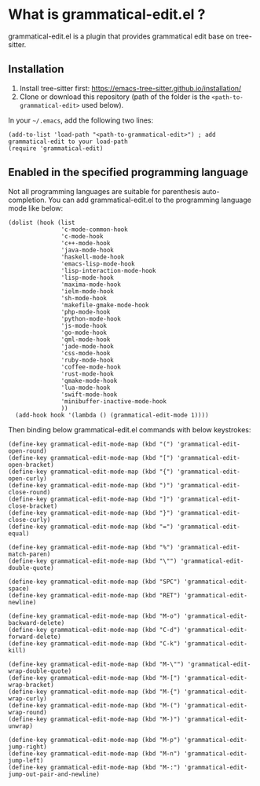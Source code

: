 # What is grammatical-edit.el ?
grammatical-edit.el is a plugin that provides grammatical edit base on tree-sitter.

## Installation
1. Install tree-sitter first: https://emacs-tree-sitter.github.io/installation/
2. Clone or download this repository (path of the folder is the `<path-to-grammatical-edit>` used below).

In your `~/.emacs`, add the following two lines:
```Elisp
(add-to-list 'load-path "<path-to-grammatical-edit>") ; add grammatical-edit to your load-path
(require 'grammatical-edit)
```

## Enabled in the specified programming language
Not all programming languages ​​are suitable for parenthesis auto-completion.
You can add grammatical-edit.el to the programming language mode like below:

```Elisp
(dolist (hook (list
               'c-mode-common-hook
               'c-mode-hook
               'c++-mode-hook
               'java-mode-hook
               'haskell-mode-hook
               'emacs-lisp-mode-hook
               'lisp-interaction-mode-hook
               'lisp-mode-hook
               'maxima-mode-hook
               'ielm-mode-hook
               'sh-mode-hook
               'makefile-gmake-mode-hook
               'php-mode-hook
               'python-mode-hook
               'js-mode-hook
               'go-mode-hook
               'qml-mode-hook
               'jade-mode-hook
               'css-mode-hook
               'ruby-mode-hook
               'coffee-mode-hook
               'rust-mode-hook
               'qmake-mode-hook
               'lua-mode-hook
               'swift-mode-hook
               'minibuffer-inactive-mode-hook
               ))
  (add-hook hook '(lambda () (grammatical-edit-mode 1))))
```

Then binding below grammatical-edit.el commands with below keystrokes:

```Elisp
(define-key grammatical-edit-mode-map (kbd "(") 'grammatical-edit-open-round)
(define-key grammatical-edit-mode-map (kbd "[") 'grammatical-edit-open-bracket)
(define-key grammatical-edit-mode-map (kbd "{") 'grammatical-edit-open-curly)
(define-key grammatical-edit-mode-map (kbd ")") 'grammatical-edit-close-round)
(define-key grammatical-edit-mode-map (kbd "]") 'grammatical-edit-close-bracket)
(define-key grammatical-edit-mode-map (kbd "}") 'grammatical-edit-close-curly)
(define-key grammatical-edit-mode-map (kbd "=") 'grammatical-edit-equal)

(define-key grammatical-edit-mode-map (kbd "%") 'grammatical-edit-match-paren)
(define-key grammatical-edit-mode-map (kbd "\"") 'grammatical-edit-double-quote)

(define-key grammatical-edit-mode-map (kbd "SPC") 'grammatical-edit-space)
(define-key grammatical-edit-mode-map (kbd "RET") 'grammatical-edit-newline)

(define-key grammatical-edit-mode-map (kbd "M-o") 'grammatical-edit-backward-delete)
(define-key grammatical-edit-mode-map (kbd "C-d") 'grammatical-edit-forward-delete)
(define-key grammatical-edit-mode-map (kbd "C-k") 'grammatical-edit-kill)

(define-key grammatical-edit-mode-map (kbd "M-\"") 'grammatical-edit-wrap-double-quote)
(define-key grammatical-edit-mode-map (kbd "M-[") 'grammatical-edit-wrap-bracket)
(define-key grammatical-edit-mode-map (kbd "M-{") 'grammatical-edit-wrap-curly)
(define-key grammatical-edit-mode-map (kbd "M-(") 'grammatical-edit-wrap-round)
(define-key grammatical-edit-mode-map (kbd "M-)") 'grammatical-edit-unwrap)

(define-key grammatical-edit-mode-map (kbd "M-p") 'grammatical-edit-jump-right)
(define-key grammatical-edit-mode-map (kbd "M-n") 'grammatical-edit-jump-left)
(define-key grammatical-edit-mode-map (kbd "M-:") 'grammatical-edit-jump-out-pair-and-newline)
```
